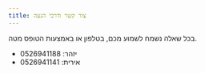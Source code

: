 ```yaml
---
title: צור קשר ודרכי הגעה
---
```


בכל שאלה נשמח לשמוע מכם, בטלפון או באמצעות הטופס מטה.

- יזהר: 0526941188
- אירית: 0526941141
